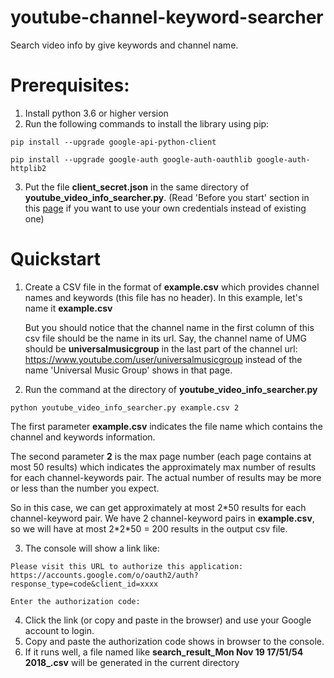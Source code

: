 # youtube-channel-keyword-searcher
Search video info by give keywords and channel name.

# Prerequisites:
1. Install python 3.6 or higher version
2. Run the following commands to install the library using pip:

`pip install --upgrade google-api-python-client`

`pip install --upgrade google-auth google-auth-oauthlib google-auth-httplib2`

3. Put the file **client_secret.json** in the same directory of **youtube_video_info_searcher.py**. (Read 'Before you start' section in this [page](https://developers.google.com/youtube/v3/getting-started) if you want to use your own credentials instead of existing one)

# Quickstart
1. Create a CSV file in the format of **example.csv** which provides channel names and keywords (this file has no header). In this example, let's name it **example.csv**

     But you should notice that the channel name in the first column of this csv file should be the name in its url. Say, the channel name of UMG should be **universalmusicgroup** in the last part of the channel url: https://www.youtube.com/user/universalmusicgroup instead of the name 'Universal Music Group' shows in that page.

2. Run the command at the directory of **youtube_video_info_searcher.py**

`python youtube_video_info_searcher.py example.csv 2`

The first parameter **example.csv** indicates the file name which contains the channel and keywords information.

The second parameter **2** is the max page number (each page contains at most 50 results) which indicates the approximately max number of results for each channel-keywords pair. The actual number of results may be more or less than the number you expect. 

So in this case, we can get approximately at most 2*50 results for each channel-keyword pair. We have 2 channel-keyword pairs in **example.csv**, so we will have at most 2\*2\*50 = 200 results in the output csv file.

3. The console will show a link like:

`Please visit this URL to authorize this application: https://accounts.google.com/o/oauth2/auth?response_type=code&client_id=xxxx`

`Enter the authorization code:   `

4. Click the link (or copy and paste in the browser) and use your Google account to login.
5. Copy and paste the authorization code shows in browser to the console.
5. If it runs well, a file named like **search_result_Mon Nov 19 17/51/54 2018_.csv** will be generated in the current directory
